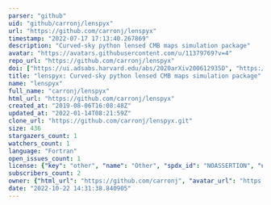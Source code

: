 ```yaml
---
parser: "github"
uid: "github/carronj/lenspyx"
url: "https://github.com/carronj/lenspyx"
timestamp: "2022-07-17 17:13:40.267869"
description: "Curved-sky python lensed CMB maps simulation package"
avatar: "https://avatars.githubusercontent.com/u/11379769?v=4"
repo_url: "https://github.com/carronj/lenspyx"
doi: ["https://ui.adsabs.harvard.edu/abs/2020arXiv200612935D", "https://ui.adsabs.harvard.edu/abs/2020ascl.soft10010C/abstract"]
title: "lenspyx: Curved-sky python lensed CMB maps simulation package"
name: "lenspyx"
full_name: "carronj/lenspyx"
html_url: "https://github.com/carronj/lenspyx"
created_at: "2019-08-06T16:08:48Z"
updated_at: "2022-01-14T08:21:59Z"
clone_url: "https://github.com/carronj/lenspyx.git"
size: 436
stargazers_count: 1
watchers_count: 1
language: "Fortran"
open_issues_count: 1
license: {"key": "other", "name": "Other", "spdx_id": "NOASSERTION", "url": null, "node_id": "MDc6TGljZW5zZTA="}
subscribers_count: 2
owner: {"html_url": "https://github.com/carronj", "avatar_url": "https://avatars.githubusercontent.com/u/11379769?v=4", "login": "carronj", "type": "User"}
date: "2022-10-22 14:31:38.840905"
---
```

